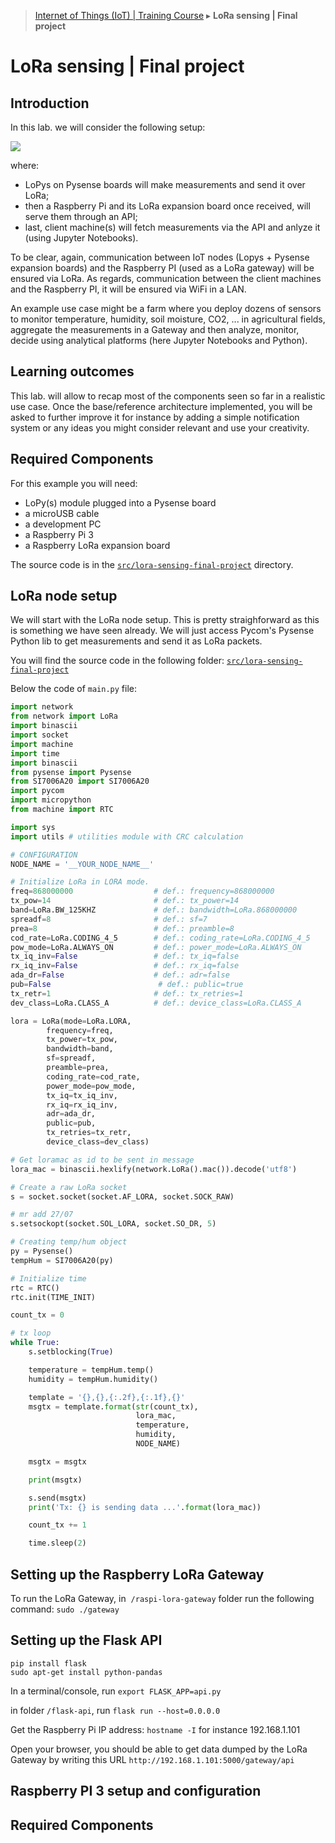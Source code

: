 > [Internet of Things (IoT) | Training Course](lora-sensing-final-project.md) ▸ **LoRa sensing | Final project**

# LoRa sensing | Final project

## Introduction
In this lab. we will consider the following setup:

![](https://i.imgur.com/OIY6tBP.png)

where:
* LoPys on Pysense boards will make measurements and send it over LoRa;
* then a Raspberry Pi and its LoRa expansion board once received, will serve them through an API;
* last, client machine(s) will fetch measurements via the API and anlyze it (using Jupyter Notebooks).

To be clear, again, communication between IoT nodes (Lopys + Pysense expansion boards) and the Raspberry PI (used as a LoRa gateway) will be ensured via LoRa. As regards, communication between the client machines and the Raspberry PI, it will be ensured via WiFi in a LAN. 

An example use case might be a farm where you deploy dozens of sensors to monitor temperature, humidity, soil moisture, CO2, ... in agricultural fields, aggregate the measurements in a Gateway and then analyze, monitor, decide using analytical platforms (here Jupyter Notebooks and Python).

## Learning outcomes
This lab. will allow to recap most of the components seen so far in a realistic use case. Once the base/reference architecture implemented, you will be asked to further improve it for instance by adding a simple notification system or any ideas you might consider relevant and use your creativity.

## Required Components

For this example you will need:

- LoPy(s) module plugged into a Pysense board
- a microUSB cable
- a development PC
- a Raspberry Pi 3
- a Raspberry LoRa expansion board

The source code is in the [`src/lora-sensing-final-project`](https://github.com/franckalbinet/iot-uaa-isoc/tree/master/labs/src/lora-sensing-final-project) directory.

## LoRa node setup
We will start with the LoRa node setup. This is pretty straighforward as this is something we have seen already. We will just access Pycom's Pysense Python lib to get measurements and send it as LoRa packets.

You will find the source code in the following folder: [`src/lora-sensing-final-project`](https://github.com/franckalbinet/iot-uaa-isoc/tree/master/labs/src/lora-sensing-final-project)

Below the code of `main.py` file:

```python
import network
from network import LoRa
import binascii
import socket
import machine
import time
import binascii
from pysense import Pysense
from SI7006A20 import SI7006A20
import pycom
import micropython
from machine import RTC

import sys
import utils # utilities module with CRC calculation

# CONFIGURATION
NODE_NAME = '__YOUR_NODE_NAME__'

# Initialize LoRa in LORA mode.
freq=868000000                  # def.: frequency=868000000
tx_pow=14                       # def.: tx_power=14
band=LoRa.BW_125KHZ             # def.: bandwidth=LoRa.868000000
spreadf=8                       # def.: sf=7
prea=8                          # def.: preamble=8
cod_rate=LoRa.CODING_4_5        # def.: coding_rate=LoRa.CODING_4_5
pow_mode=LoRa.ALWAYS_ON         # def.: power_mode=LoRa.ALWAYS_ON
tx_iq_inv=False                 # def.: tx_iq=false
rx_iq_inv=False                 # def.: rx_iq=false
ada_dr=False                    # def.: adr=false
pub=False                        # def.: public=true
tx_retr=1                       # def.: tx_retries=1
dev_class=LoRa.CLASS_A          # def.: device_class=LoRa.CLASS_A

lora = LoRa(mode=LoRa.LORA,
        frequency=freq,
        tx_power=tx_pow,
        bandwidth=band,
        sf=spreadf,
        preamble=prea,
        coding_rate=cod_rate,
        power_mode=pow_mode,
        tx_iq=tx_iq_inv,
        rx_iq=rx_iq_inv,
        adr=ada_dr,
        public=pub,
        tx_retries=tx_retr,
        device_class=dev_class)

# Get loramac as id to be sent in message
lora_mac = binascii.hexlify(network.LoRa().mac()).decode('utf8')

# Create a raw LoRa socket
s = socket.socket(socket.AF_LORA, socket.SOCK_RAW)

# mr add 27/07
s.setsockopt(socket.SOL_LORA, socket.SO_DR, 5)

# Creating temp/hum object
py = Pysense()
tempHum = SI7006A20(py)

# Initialize time
rtc = RTC()
rtc.init(TIME_INIT)

count_tx = 0

# tx loop
while True:
    s.setblocking(True)

    temperature = tempHum.temp()
    humidity = tempHum.humidity()

    template = '{},{},{:.2f},{:.1f},{}'
    msgtx = template.format(str(count_tx),
                            lora_mac,
                            temperature,
                            humidity,
                            NODE_NAME)

    msgtx = msgtx

    print(msgtx)

    s.send(msgtx)
    print('Tx: {} is sending data ...'.format(lora_mac))

    count_tx += 1

    time.sleep(2)
```




## Setting up the Raspberry LoRa Gateway

To run the LoRa Gateway, in  `/raspi-lora-gateway` folder run the following command: `sudo ./gateway`


## Setting up the Flask API
```
pip install flask
sudo apt-get install python-pandas
```
In a terminal/console, run `export FLASK_APP=api.py`

in folder `/flask-api`, run `flask run --host=0.0.0.0`

Get the Raspberry Pi IP address: `hostname -I` for instance 192.168.1.101

Open your browser, you should be able to get data dumped by the LoRa Gateway by writing this URL `http://192.168.1.101:5000/gateway/api`

## Raspberry PI 3 setup and configuration

## Required Components



